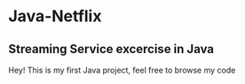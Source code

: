 # Java-Netflix
## Streaming Service excercise in Java

Hey! This is my first Java project, feel free to browse my code
